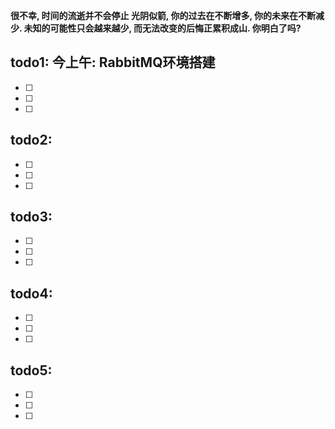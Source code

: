 **很不幸, 时间的流逝并不会停止
光阴似箭, 你的过去在不断增多, 你的未来在不断减少.
未知的可能性只会越来越少, 而无法改变的后悔正累积成山.
你明白了吗?**

## todo1:  今上午:   RabbitMQ环境搭建

- [ ] 

- [ ] 

- [ ] 

## todo2: 

- [ ] 

- [ ] 

- [ ] 

## todo3: 

- [ ] 

- [ ] 

- [ ] 

## todo4: 

- [ ] 

- [ ] 

- [ ] 

## todo5: 

- [ ] 

- [ ] 

- [ ] 


